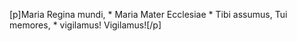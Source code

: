 [p]Maria Regina mundi, * Maria Mater Ecclesiae * Tibi assumus, Tui memores, * vigilamus! Vigilamus![/p]